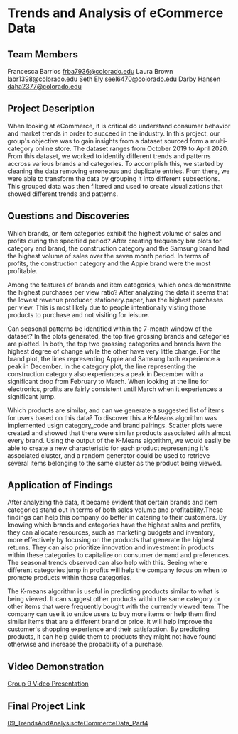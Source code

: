 # Trends and Analysis of eCommerce Data 

## Team Members
Francesca Barrios frba7936@colorado.edu
Laura Brown labr1398@colorado.edu
Seth Ely seel6470@colorado.edu
Darby Hansen daha2377@colorado.edu

## Project Description
When looking at eCommerce, it is critical do understand consumer behavior and market trends in order to succeed in the industry. In this project, our group's objective was to gain insights from a dataset sourced form a multi-category online store. The dataset ranges from October 2019 to April 2020. From this dataset, we worked to identify different trends and patterns accross various brands and categories. To accomplish this, we started by cleaning the data removing erroneous and duplicate entries. From there, we were able to transform the data by grouping it into different subsections. This grouped data was then filtered and used to create visualizations that showed different trends and patterns. 

## Questions and Discoveries
Which brands, or item categories exhibit the highest volume of sales and profits during the specified period? 
After creating frequency bar plots for category and brand, the construction category and the Samsung brand had the highest volume of sales over the seven month period. In terms of profits, the construction category and the Apple brand were the most profitable. 

Among the features of brands and item categories, which ones demonstrate the highest purchases per view ratio? 
After analyzing the data it seems that the lowest revenue producer, stationery.paper, has the highest purchases per view. This is most likely due to people intentionally visting those products to purchase and not visiting for leisure. 

Can seasonal patterns be identified within the 7-month window of the dataset? 
In the plots generated, the top five grossing brands and categories are plotted. In both, the top two grossing categories and brands have the highest degree of change while the other have very little change. For the brand plot, the lines representing Apple and Samsung both experience a peak in December.  In the category plot, the line representing the construction category also experiences a peak in December with a significant drop from February to March. When looking at the line for electronics, profits are fairly consistent until March when it experiences a significant jump.

Which products are similar, and can we generate a suggested list of items for users based on this data? 
To discover this a K-Means algorithm was implemented usign category_code and brand pairings. Scatter plots were created and showed that there were similar products associated with almost every brand. Using the output of the K-Means algorithm, we would easily be able to create a new characteristic for each product representing it's associated cluster, and a random generator could be used to retrieve several items belonging to the same cluster as the product being viewed.

## Application of Findings
After analyzing the data, it became evident that certain brands and item categories stand out in terms of both sales volume and profitability.These findings can help this company do better in catering to their customers. By knowing which brands and categories have the highest sales and profits, they can allocate resources, such as marketing budgets and inventory, more effectively by focusing on the products that generate the highest returns. They can also prioritize innovation and investment in products within these categories to capitalize on consumer demand and preferences. The seasonal trends observed can also help with this. Seeing where different categories jump in profits will help the company focus on when to promote products within those categories.

The K-means algorithm is useful in predicting products similar to what is being viewed. It can suggest other products within the same category or other items that were frequently bought with the currently viewed item. The company can use it to entice users to buy more items or help them find similar items that are a different brand or price. It will help improve the customer's shopping experience and their satisfaction. By predicting products, it can help guide them to products they might not have found otherwise and increase the probability of a purchase.

## Video Demonstration
[Group 9 Video Presentation](https://youtu.be/I1ga_mxDZSs)

## Final Project Link
[09_TrendsAndAnalysisofeCommerceData_Part4](./09_TrendsAndAnalysisofeCommerceData_Part4.pdf)
